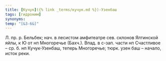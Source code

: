 ```yaml
---
title: [Кучук]({% link _terms/кучук.md %})-Узенбаш
tags: [гидроним]
synonyms:
temp: "[&З-6&]"
---
```


Л. пр. р. Бельбек; нач. в лесистом амфитеатре сев. склонов Ялтинской яйлы, к Ю
от нп Многоречье (Бахч.). Впад. в с-зап. части нп Счастливое – ср. б. нп
Кучук-Узенбаш, теперь Многоречье; тюрк. узен баш – начало, исток реки.
